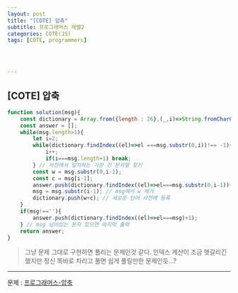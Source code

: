 ```yaml
---
layout: post
title: "[COTE] 압축"
subtitle: 프로그래머스 레벨2
categories: COTE(JS)
tags: [COTE, programmers]




---
```



## [COTE] 압축

```javascript
function solution(msg){
    const dictionary = Array.from({length : 26},(_,i)=>String.fromCharCode(i+65));
    const answer = [];
    while(msg.length>1){
        let i=2;
        while(dictionary.findIndex((el)=>el ===msg.substr(0,i))!== -1){
            i++;
            if(i===msg.length+1) break;
        } // 사전에서 일치하는 가장 긴 문자열 찾기
        const w = msg.substr(0,i-1);
        const c = msg[i-1];
        answer.push(dictionary.findIndex((el)=>el===msg.substr(0,i-1))+1); // 출력
        msg = msg.substr(i-1); // msg에서 w 제거
        dictionary.push(w+c); // 새로운 단어 사전에 등록
    }
    if(msg!==''){
        answer.push(dictionary.findIndex((el)=>el===msg)+1);
    } // msg 남아있는 문자 있으면 마지막 출력
    return answer;
}
```

> 그냥 문제 그대로 구현하면 풀리는 문제인것 같다. 인덱스 계산이 조금 헷갈리긴 했지만 정신 똑바로 차리고 풀면 쉽게 풀릴만한 문제인듯...?

---

문제 : [프로그래머스-압축](https://programmers.co.kr/learn/courses/30/lessons/17684)